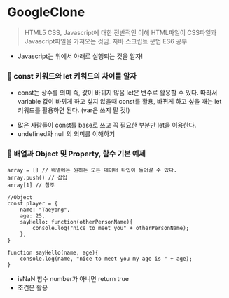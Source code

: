 # GoogleClone

> HTML5 CSS, Javascript에 대한 전반적인 이해 HTML파일이 CSS파일과 Javascript파일을 가져오는 것임. 자바 스크립트 문법 ES6 공부

- Javascript는 위에서 아래로 실행되는 것을 알자!

### 📌 const 키워드와 let 키워드의 차이를 알자

- const는 상수를 의미 즉, 값이 바뀌지 않음 let은 변수로 활용할 수 있다. 따라서 variable 값이 바뀌게 하고 싶지 않을때 const를 활용, 바뀌게 하고 싶을 때는 let 키워드를 활용하면 된다. (var은 쓰지 말 것!)

* 많은 사람들이 const를 base로 쓰고 꼭 필요한 부분만 let을 이용한다.
* undefined와 null 의 의미를 이해하기

### 📌 배열과 Object 및 Property, 함수 기본 예제

```
array = [] // 배열에는 원하는 모든 데이터 타입이 들어갈 수 있다.
array.push() // 삽입
array[1] // 참조

//Object
const player = {
    name: "Taeyong",
    age: 25,
    sayHello: function(otherPersonName){
        console.log("nice to meet you" + otherPersonName);
    },
}

function sayHello(name, age){
    console.log(name, "nice to meet you my age is " + age);
}
```

- isNaN 함수 number가 아니면 return true
- 조건문 활용
